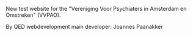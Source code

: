 New test website for the "Vereniging Voor Psychiaters in Amsterdam en Omstreken" (VVPAO).

By QED webdevelopment
main developer: Joannes Paanakker
